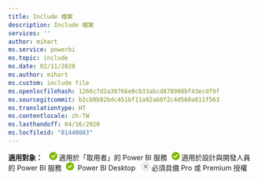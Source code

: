 ```yaml
---
title: Include 檔案
description: Include 檔案
services: ''
author: mihart
ms.service: powerbi
ms.topic: include
ms.date: 02/11/2020
ms.author: mihart
ms.custom: include file
ms.openlocfilehash: 1266c7d2a38766e0cb33abcd878908bf43ecdf9f
ms.sourcegitcommit: b2cb0b02bdc451bf11a92a68f2c4d560a811f563
ms.translationtype: HT
ms.contentlocale: zh-TW
ms.lasthandoff: 04/16/2020
ms.locfileid: "81440083"
---
```

<Token>**適用對象：** ![是](media/yes.png)適用於「取用者」的 Power BI 服務![是](media/yes.png)適用於設計與開發人員的 Power BI 服務![是](media/yes.png) Power BI Desktop ![否](media/no.png)必須具備 Pro 或 Premium 授權</Token>